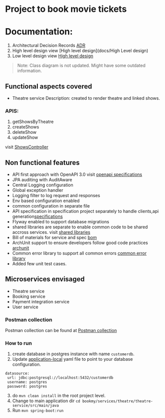 # Project to book movie tickets

# Documentation:
1. Architectural Decision Records [ADR](docs/ADR's)
2. High level design view [High level design](docs/High Level design)
3. Low level design view [High level design](docs/Low%20Level%20Design)

> Note: Class diagram is not updated. Might have some outdated information.

##  Functional aspects covered

- Theatre service
  Description: created to render theatre and linked shows.


### APIS:
1. getShowsByTheatre
2. createShows
3. deleteShow
4. updateShow

visit  [ShowsController](services/theatre/theatre-service/src/main/java/com/bookmy/theatres/controller/ShowsController.java)

## Non functional features
- API first approach with OpenAPI 3.0 visit  [openapi specifications](services/theatre/theatre-spec/src/main/resources/openapi.yaml)
- JPA auditing with AuditAware 
- Central Logging configuration
- Global exception handler
- Logging filter to log request and responses
- Env based configuration enabled
- common configuration in separate file
- API specification in specification project separately to handle clients,api generation[specifications](services/theatre/theatre-spec)
- Flyway enabled to support database migrations
- shared libraries are separate to enable common code to be shared accross services. visit  [shared libraries](shared)
- Bill of materials for service and spec [bom](shared/bom)
- ArchUnit support to ensure developers follow good code practices [archunit](shared/archunit-tests)
- Common error library to support all common errors [common error library](shared/error-lib)
- Added few unit test cases.

## Microservices envisaged
- Theatre service
- Booking service
- Payment integration service
- User service



### Postman collection
Postman collection can be found at [Postman collection](services/theatre/theatre-service/postman)

### How to run
1. create database in postgres instance with name `customerdb`.
2. Update [application-local](services/theatre/theatre-service/src/main/resources/app-config/application-local.yml) yaml file to point to your database configuration.
  ```properties
  datasource:
   url: jdbc:postgresql://localhost:5432/customerdb
   username: postgres
   password: postgres
   ```
3. do `mvn clean install` in the root project level.
4. Change to main application dir
`cd bookmy/services/theatre/theatre-service/src/main/java`
5. Run `mvn spring-boot:run`
